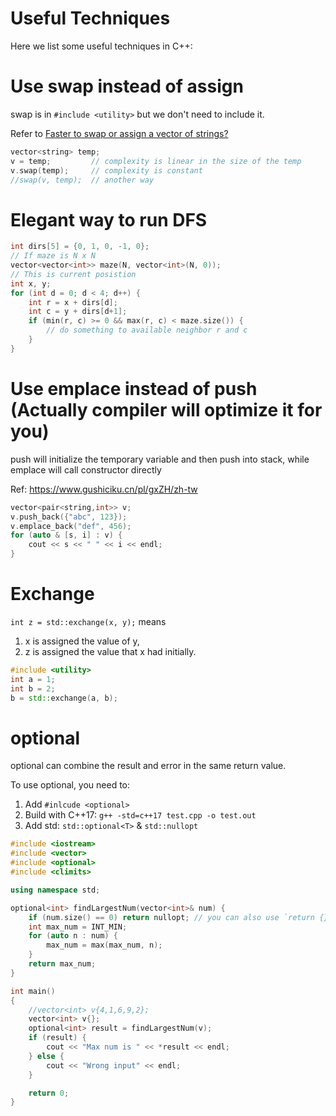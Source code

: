 # Useful Techniques

Here we list some useful techniques in C++:

# Use swap instead of assign

swap is in `#include <utility>` but we don't need to include it.

Refer to [Faster to swap or assign a vector of strings?](https://stackoverflow.com/questions/22001854/faster-to-swap-or-assign-a-vector-of-strings)

```c++
vector<string> temp;
v = temp;         // complexity is linear in the size of the temp
v.swap(temp);     // complexity is constant
//swap(v, temp);  // another way
```

# Elegant way to run DFS

```c++
int dirs[5] = {0, 1, 0, -1, 0};
// If maze is N x N
vector<vector<int>> maze(N, vector<int>(N, 0));
// This is current posistion
int x, y;
for (int d = 0; d < 4; d++) {
	int r = x + dirs[d];
	int c = y + dirs[d+1];
	if (min(r, c) >= 0 && max(r, c) < maze.size()) {
		// do something to available neighbor r and c
	}
}
```

# Use emplace instead of push (Actually compiler will optimize it for you)

push will initialize the temporary variable and then push into stack,
while emplace will call constructor directly

Ref: https://www.gushiciku.cn/pl/gxZH/zh-tw

```c++
vector<pair<string,int>> v;
v.push_back({"abc", 123});
v.emplace_back("def", 456);
for (auto & [s, i] : v) {
    cout << s << " " << i << endl;
}
```

# Exchange

`int z = std::exchange(x, y);` means

1. x is assigned the value of y,
2. z is assigned the value that x had initially.

```c++
#include <utility>
int a = 1;
int b = 2;
b = std::exchange(a, b);
```

# optional

optional can combine the result and error in the same return value.

To use optional, you need to:

1. Add `#inlcude <optional>`
2. Build with C++17: `g++ -std=c++17 test.cpp -o test.out`
3. Add std: `std::optional<T>` & `std::nullopt`

```c++
#include <iostream>
#include <vector>
#include <optional>
#include <climits>

using namespace std;

optional<int> findLargestNum(vector<int>& num) {
    if (num.size() == 0) return nullopt; // you can also use `return {}`
    int max_num = INT_MIN;
    for (auto n : num) {
        max_num = max(max_num, n);
    }
    return max_num;
}

int main()
{
    //vector<int> v{4,1,6,9,2};
    vector<int> v{};
    optional<int> result = findLargestNum(v);
    if (result) {
        cout << "Max num is " << *result << endl;
    } else {
        cout << "Wrong input" << endl;
    }

    return 0;
}
```
